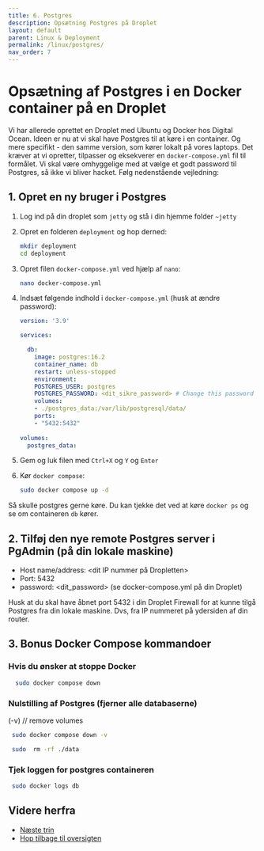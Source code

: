 ```yaml
---
title: 6. Postgres
description: Opsætning Postgres på Droplet
layout: default
parent: Linux & Deployment
permalink: /linux/postgres/
nav_order: 7
---
```

# Opsætning af Postgres i en Docker container på en Droplet

Vi har allerede oprettet en Droplet med Ubuntu og Docker hos Digital Ocean. Ideen er nu
at vi skal have Postgres til at køre i en container. Og mere specifikt - den samme version,
som kører lokalt på vores laptops. Det kræver at vi opretter, tilpasser og eksekverer en `docker-compose.yml` fil til formålet. Vi skal være omhyggelige med at vælge et godt password til Postgres, så ikke vi bliver hacket. Følg nedenstående vejledning:

## 1. Opret en ny bruger i Postgres

1. Log ind på din droplet som `jetty` og stå i din hjemme folder `~jetty`

2. Opret en folderen `deployment` og hop derned:

    ```bash
    mkdir deployment
    cd deployment
    ```

3. Opret filen `docker-compose.yml` ved hjælp af `nano`:

    ```bash
    nano docker-compose.yml
    ```

4. Indsæt følgende indhold i `docker-compose.yml` (husk at ændre password):

   ```yaml
   version: '3.9'

   services:

     db:
       image: postgres:16.2
       container_name: db
       restart: unless-stopped
       environment:
       POSTGRES_USER: postgres
       POSTGRES_PASSWORD: <dit_sikre_password> # Change this password and pick a hard one
       volumes:
       - ./postgres_data:/var/lib/postgresql/data/
       ports:
       - "5432:5432"
    
   volumes:
     postgres_data:

   ```

5. Gem og luk filen med `Ctrl+X` og `Y` og `Enter`

6. Kør `docker compose`:

    ```bash
    sudo docker compose up -d
    ```

Så skulle postgres gerne køre. Du kan tjekke det ved at køre `docker ps` og se om containeren `db` kører.

## 2. Tilføj den nye remote Postgres server i PgAdmin (på din lokale maskine)

- Host name/address: <dit IP nummer på Dropletten>
- Port: 5432
- password: <dit_password> (se docker-compose.yml på din Droplet)

Husk at du skal have åbnet port 5432 i din Droplet Firewall for at kunne tilgå Postgres fra din lokale maskine. Dvs, fra IP nummeret på ydersiden af din router.

## 3. Bonus Docker Compose kommandoer

### Hvis du ønsker at stoppe Docker

```bash
  sudo docker compose down
```

### Nulstilling af Postgres (fjerner alle databaserne)

(-v) // remove volumes

```bash
 sudo docker compose down -v 
```

```bash
 sudo  rm -rf ./data
```

### Tjek loggen for postgres containeren

```bash
 sudo docker logs db
```

## Videre herfra

- [Næste trin](./snapshot.md)
- [Hop tilbage til oversigten](./README.md)
